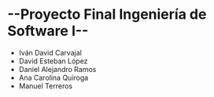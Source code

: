 # --Proyecto Final Ingeniería de Software I--
- Iván David Carvajal
- David Esteban López
- Daniel Alejandro Ramos
- Ana Carolina Quiroga
- Manuel Terreros
